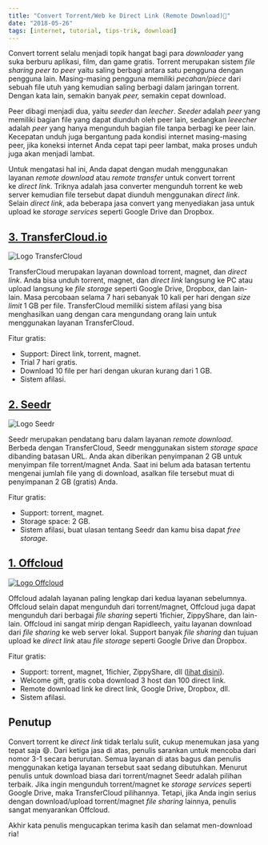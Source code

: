```yaml
---
title: "Convert Torrent/Web ke Direct Link (Remote Download)🔗"
date: "2018-05-26"
tags: [internet, tutorial, tips-trik, download]
---
```


Convert torrent selalu menjadi topik hangat bagi para _downloader_ yang suka berburu aplikasi, film, dan game gratis. Torrent merupakan sistem _file sharing peer to peer_ yaitu saling berbagi antara satu pengguna dengan pengguna lain. Masing-masing pengguna memiliki _pecahan/piece_ dari sebuah file utuh yang kemudian saling berbagi dalam jaringan torrent. Dengan kata lain, semakin banyak _peer,_ semakin cepat download.

Peer dibagi menjadi dua, yaitu _seeder_ dan _leecher_. _Seeder_ adalah _peer_ yang memiliki bagian file yang dapat diunduh oleh peer lain, sedangkan _leeecher_ adalah _peer_ yang hanya mengunduh bagian file tanpa berbagi ke peer lain. Kecepatan unduh juga bergantung pada kondisi internet masing-masing peer, jika koneksi internet Anda cepat tapi peer lambat, maka proses unduh juga akan menjadi lambat.

Untuk mengatasi hal ini, Anda dapat dengan mudah menggunakan layanan _remote download_ atau _remote transfer_ untuk convert torrent ke _direct link_. Triknya adalah jasa converter mengunduh torrent ke web server kemudian file tersebut dapat diunduh menggunakan _direct link_. Selain _direct link_, ada beberapa jasa convert yang menyediakan jasa untuk upload ke _storage services_ seperti Google Drive dan Dropbox.

## [3\. TransferCloud.io](https://transfercloud.io/)

![Logo TransferCloud](/posts/2018-05-26/logo-transfecloud.png)

TransferCloud merupakan layanan download torrent, magnet, dan _direct link_. Anda bisa unduh torrent, magnet, dan _direct link_ langsung ke PC atau upload langsung ke _file storage_ seperti Google Drive, Dropbox, dan lain-lain. Masa percobaan selama 7 hari sebanyak 10 kali per hari dengan _size limit_ 1 GB per file. TransferCloud memiliki sistem afilasi yang bisa menghasilkan uang dengan cara mengundang orang lain untuk menggunakan layanan TransferCloud.

Fitur gratis:

- Support: Direct link, torrent, magnet.
- Trial 7 hari gratis.
- Download 10 file per hari dengan ukuran kurang dari 1 GB.
- Sistem afilasi.

## [2\. Seedr](https://www.seedr.cc/?r=1218060)

![Logo Seedr](https://static.seedr.cc/images/logo-home.png?v=2)

Seedr merupakan pendatang baru dalam layanan _remote download_. Berbeda dengan TransferCloud, Seedr menggunakan sistem _storage space_ dibanding batasan URL. Anda akan diberikan penyimpanan 2 GB untuk menyimpan file torrent/magnet Anda. Saat ini belum ada batasan tertentu mengenai jumlah file yang di download, asalkan file tersebut muat di penyimpanan 2 GB (gratis) Anda.

Fitur gratis:

- Support: torrent, magnet.
- Storage space: 2 GB.
- Sistem afilasi, buat ulasan tentang Seedr dan kamu bisa dapat _free storage_.

## [1\. Offcloud](https://offcloud.com/?=cc3f7388)

[![Logo Offcloud](https://cdn.offcloud.com/468/img)](https://offcloud.com/?=cc3f7388)

Offcloud adalah layanan paling lengkap dari kedua layanan sebelumnya. Offcloud selain dapat mengunduh dari torrent/magnet, Offcloud juga dapat mengunduh dari berbagai _file sharing_ seperti 1fichier, ZippyShare, dan lain-lain. Offcloud ini sangat mirip dengan Rapidleech, yaitu layanan download dari _file sharing_ ke web server lokal. Support banyak _file sharing_ dan tujuan upload ke _direct link_ atau _file storage_ seperti Google Drive dan Dropbox.

Fitur gratis:

- Support: torrent, magnet, 1fichier, ZippyShare, dll ([lihat disini](https://offcloud.com/list)).
- Welcome gift, gratis coba download 3 host dan 100 direct link.
- Remote download link ke direct link, Google Drive, Dropbox, dll.
- Sistem afilasi.

## Penutup

Convert torrent ke _direct link_ tidak terlalu sulit, cukup menemukan jasa yang tepat saja :smile:. Dari ketiga jasa di atas, penulis sarankan untuk mencoba dari nomor 3-1 secara berurutan. Semua layanan di atas bagus dan penulis menggunakan ketiga layanan tersebut saat sedang dibutuhkan. Menurut penulis untuk download biasa dari torrent/magnet Seedr adalah pilihan terbaik. Jika ingin mengunduh torrent/magnet ke _storage services_ seperti Google Drive, maka TransferCloud pilihannya. Tetapi, jika Anda ingin serius dengan download/upload torrent/magnet _file sharing_ lainnya, penulis sangat menyarankan Offcloud.

Akhir kata penulis mengucapkan terima kasih dan selamat men-download ria!
